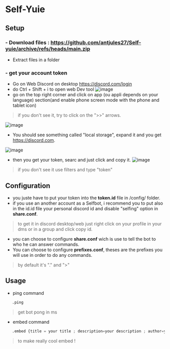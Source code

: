 # Self-Yuie

## Setup 

### - Download files : https://github.com/antjules27/Self-yuie/archive/refs/heads/main.zip
  * Extract files in a folder

### - get your account token
  * Go on Web Discord on desktop https://discord.com/login
  * do Ctrl + Shift + i to open web Dev tool 
    ![image](https://user-images.githubusercontent.com/45826872/203141081-93249531-bad4-40b5-9968-84884c05dffe.png)
  * go on the top right corner and click on app (ou appli depends on your language) section(and enable phone screen mode with the phone and tablet icon)
   > if you don't see it, try to click on the ">>" arrows.

 ![image](https://user-images.githubusercontent.com/45826872/203142257-2d9fbd50-f51c-4750-b403-1463be402a7c.png)

  * You should see something called "local storage", expand it and you get https://discord.com.
  
 ![image](https://user-images.githubusercontent.com/45826872/203142797-578ad57b-726d-4649-a821-3df42fec692c.png)

  * then you get your token, searc and just click and copy it.
  ![image](https://user-images.githubusercontent.com/45826872/203143127-ce7283e3-9610-4ffe-9571-3356645822a5.png)
  > if you don't see it use filters and type "token"
  
  
  
 ## Configuration 

  * you juste have to put your token into the **token.id** file in /config/ folder. 
  * if you use an another account as a Selfbot, i recommend you to put also in the id.id file your personal discord id and disable "selfing" option in **share.conf**.
  > to get it in discord desktop/web just right click on your profile in your dms or in a group and click copy id. 
  
  * you can choose to configure **share.conf** wich is use to tell the bot to who he can answer commands. 
  * You can choose to configure **prefixes.conf**, theses are the prefixes you will use in order to do any commands. 
   > by default it's "." and ">"
   
  ## Usage 
  
  - ping command
  ```py 
     .ping
  ```
  > get bot pong in ms
 
 - embed command
  ```py 
     .embed {title = your title ; description=your description ; author=your author text ; color=255,255,255; image=https://test.com/yourimage.jpg; url=https://google.fr }
  ```
  > to make really cool embed ! 
 
  
  
  

